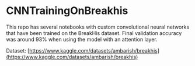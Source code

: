 # CNNTrainingOnBreakhis

 This repo has several notebooks with custom convolutional neural networks that have been trained on the BreakHis dataset. Final validation accuracy was around 93% when using the model with an attention layer. 

Dataset: [https://www.kaggle.com/datasets/ambarish/breakhis](https://www.kaggle.com/datasets/ambarish/breakhis)
